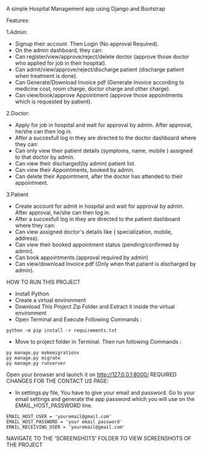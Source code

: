 A simple Hospital Management app using Django and Bootstrap

Features:

1.Admin:
- Signup their account. Then Login (No approval Required).
- On the admin dashboard, they can:
- Can register/view/approve/reject/delete doctor (approve those doctor who applied for job in their hospital).
- Can admit/view/approve/reject/discharge patient (discharge patient when treatment is done).
- Can Generate/Download Invoice pdf (Generate Invoice according to medicine cost, room charge, doctor charge and other charge).
- Can view/book/approve Appointment (approve those appointments which is requested by patient).


2.Doctor:
- Apply for job in hospital and wait for approval by admin. After approval, he/she can then log in.
- After a succesfull log in they are directed to the doctor dashboard where they can:
- Can only view their patient details (symptoms, name, mobile ) assigned to that doctor by admin.
- Can view their discharged(by admin) patient list.
- Can view their Appointments, booked by admin.
- Can delete their Appointment, after the  doctor has attended to their appointment.


3.Patient
- Create account for admit in hospital and wait for approval by admin. After approval, he/she can then log in.
- After a succesfull log in they are directed to the patient dashboard where they can:
- Can view assigned doctor's details like ( specialization, mobile, address).
- Can view their booked appointment status (pending/confirmed by admin).
- Can book appointments.(approval required by admin)
- Can view/download Invoice pdf (Only when that patient is discharged by admin).



HOW TO RUN THIS PROJECT
- Install Python
- Create a virtual environment
- Download This Project Zip Folder and Extract it inside the virtual environment
- Open Terminal and Execute Following Commands :

``` python -m pip install -r requirements.txt ``` 
- Move to project folder in Terminal. Then run following Commands :
```
py manage.py makemigrations
py manage.py migrate
py manage.py runserver
```

Open your browser and launch it on http://127.0.0.1:8000/
REQUIRED CHANGES FOR THE CONTACT US PAGE:
- In settings.py file, You have to give your email and password. Go to your email settings and generate the app password which you will use on the EMAIL_HOST_PASSWORD line.

```
EMAIL_HOST_USER = 'youremail@gmail.com'
EMAIL_HOST_PASSWORD = 'your email password'
EMAIL_RECEIVING_USER = 'youremail@gmail.com'
```

NAVIGATE TO THE 'SCREENSHOTS' FOLDER TO VIEW SCREENSHOTS OF THE PROJECT